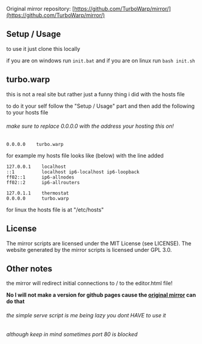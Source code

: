 Original mirror repository: [https://github.com/TurboWarp/mirror/](https://github.com/TurboWarp/mirror/)

## Setup / Usage
to use it just clone this locally

if you are on windows run `init.bat` and if you are on linux run `bash init.sh`

## turbo.warp
this is not a real site but rather just a funny thing i did with the hosts file

to do it your self follow the "Setup / Usage" part and then add the following to your hosts file

###### make sure to replace 0.0.0.0 with the address your hosting this on!

```hosts
0.0.0.0    turbo.warp
```

for example my hosts file looks like (below) with the line added

```hosts
127.0.0.1    localhost
::1          localhost ip6-localhost ip6-loopback
ff02::1      ip6-allnodes
ff02::2      ip6-allrouters

127.0.1.1    thermostat
0.0.0.0      turbo.warp
```

for linux the hosts file is at "/etc/hosts"

## License

The mirror scripts are licensed under the MIT License (see LICENSE). The website generated by the mirror scripts is licensed under GPL 3.0.

## Other notes

the mirror will redirect initial connections to / to the editor.html file!

**No I will not make a version for github pages cause the [original mirror](https://github.com/TurboWarp/mirror/) can do that**

###### the simple serve script is me being lazy you dont HAVE to use it

###### although keep in mind sometimes port 80 is blocked